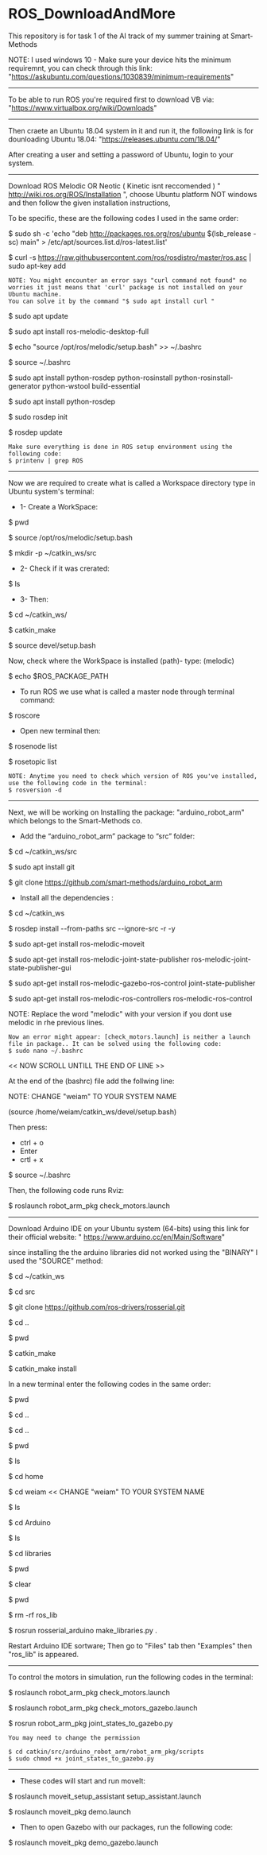 # ROS_DownloadAndMore
This repository is for task 1 of the AI track of my summer training at Smart-Methods

NOTE: I used windows 10 - Make sure your device hits the minimum requiremnt, you can check through this link: 
"https://askubuntu.com/questions/1030839/minimum-requirements"

----------------------------------------------------------------------------------

To be able to run ROS you're required first to download VB via: 
"https://www.virtualbox.org/wiki/Downloads"

----------------------------------------------------------------------------------

Then craete an Ubuntu 18.04 system in it and run it, the following link is for dounloading Ubuntu 18.04:
"https://releases.ubuntu.com/18.04/" 

After creating a user and setting a password of Ubuntu, login to your system.

----------------------------------------------------------------------------------

Download ROS Melodic OR Neotic ( Kinetic isnt reccomended ) " http://wiki.ros.org/ROS/Installation ", 
choose Ubuntu platform NOT windows and then follow the given installation instructions,

To be specific, these are the following codes I used in the same order:

$ sudo sh -c 'echo "deb http://packages.ros.org/ros/ubuntu $(lsb_release -sc) main" > /etc/apt/sources.list.d/ros-latest.list'

$ curl -s https://raw.githubusercontent.com/ros/rosdistro/master/ros.asc | sudo apt-key add 

	NOTE: You might encounter an error says "curl command not found" no worries it just means that 'curl' package is not installed on your Ubuntu machine.
	You can solve it by the command "$ sudo apt install curl "

$ sudo apt update

$ sudo apt install ros-melodic-desktop-full

$ echo "source /opt/ros/melodic/setup.bash" >> ~/.bashrc

$ source ~/.bashrc

$ sudo apt install python-rosdep python-rosinstall python-rosinstall-generator python-wstool build-essential

$ sudo apt install python-rosdep

$ sudo rosdep init

$ rosdep update

	Make sure everything is done in ROS setup environment using the following code:
	$ printenv | grep ROS

---------------------------------------------------------------------------------------------

Now we are required to create what is called a Workspace directory type in Ubuntu system's terminal:


- 1- Create a WorkSpace: 

$ pwd 

$ source /opt/ros/melodic/setup.bash

$ mkdir -p ~/catkin_ws/src


- 2- Check if it was crerated:

$ ls


- 3- Then:

$ cd ~/catkin_ws/

$ catkin_make

$ source devel/setup.bash

Now, check where the WorkSpace is installed (path)- type: (melodic)

$ echo $ROS_PACKAGE_PATH

- To run ROS we use what is called a master node through terminal command:

$ roscore

- Open new terminal then: 

$ rosenode list

$ rosetopic list

	NOTE: Anytime you need to check which version of ROS you've installed, use the following code in the terminal:
	$ rosversion -d

------------------------------------------------------------------------------------

Next, we will be working on Installing the package: "arduino_robot_arm" which belongs to the Smart-Methods co.

- Add the “arduino_robot_arm” package to “src” folder:

$ cd ~/catkin_ws/src

$ sudo apt install git

$ git clone https://github.com/smart-methods/arduino_robot_arm 


- Install all the dependencies :

$ cd ~/catkin_ws

$ rosdep install --from-paths src --ignore-src -r -y

$ sudo apt-get install ros-melodic-moveit

$ sudo apt-get install ros-melodic-joint-state-publisher ros-melodic-joint-state-publisher-gui

$ sudo apt-get install ros-melodic-gazebo-ros-control joint-state-publisher

$ sudo apt-get install ros-melodic-ros-controllers ros-melodic-ros-control

NOTE: Replace the word "melodic" with your version if you dont use melodic in rhe previous lines.


	Now an error might appear: [check_motors.launch] is neither a launch file in package.. It can be solved using the following code: 
	$ sudo nano ~/.bashrc


<< NOW SCROLL UNTILL THE END OF LINE >>

At the end of the (bashrc) file add the follwing line:

NOTE: CHANGE "weiam" TO YOUR SYSTEM NAME

(source /home/weiam/catkin_ws/devel/setup.bash)

Then press:
- ctrl + o
- Enter
- crtl + x

$ source ~/.bashrc

Then, the following code runs Rviz:

$ roslaunch robot_arm_pkg check_motors.launch

----------------------------------------------------------------------------------

Download Arduino IDE on your Ubuntu system (64-bits) using this link for their official website: " https://www.arduino.cc/en/Main/Software" 

since installing the the arduino libraries did not worked using the "BINARY" I used the "SOURCE" method: 

$ cd ~/catkin_ws 

$ cd src 

$ git clone https://github.com/ros-drivers/rosserial.git

$ cd ..

$ pwd

$ catkin_make 

$ catkin_make install

In a new terminal enter the following codes in the same order:

$ pwd 

$ cd .. 

$ cd ..

$ pwd

$ ls

$ cd home 

$ cd weiam << CHANGE "weiam" TO YOUR SYSTEM NAME

$ ls

$ cd Arduino 

$ ls 

$ cd libraries 

$ pwd 

$ clear

$ pwd 

$ rm -rf ros_lib

$ rosrun rosserial_arduino make_libraries.py .

Restart Arduino IDE sortware; Then go to "Files" tab then "Examples" then "ros_lib" is appeared.

-------------------------------------------------------------------------------------------------------------------------------------

To control the motors in simulation, run the following codes in the terminal: 

$ roslaunch robot_arm_pkg check_motors.launch

$ roslaunch robot_arm_pkg check_motors_gazebo.launch

$ rosrun robot_arm_pkg joint_states_to_gazebo.py

	You may need to change the permission 

	$ cd catkin/src/arduino_robot_arm/robot_arm_pkg/scripts
	$ sudo chmod +x joint_states_to_gazebo.py

--------------------------------------------------------------------------------------------------------------

- These codes will start and run moveIt:

$ roslaunch moveit_setup_assistant setup_assistant.launch

$ roslaunch moveit_pkg demo.launch

- Then to open Gazebo with our packages, run the following code:

$ roslaunch moveit_pkg demo_gazebo.launch
